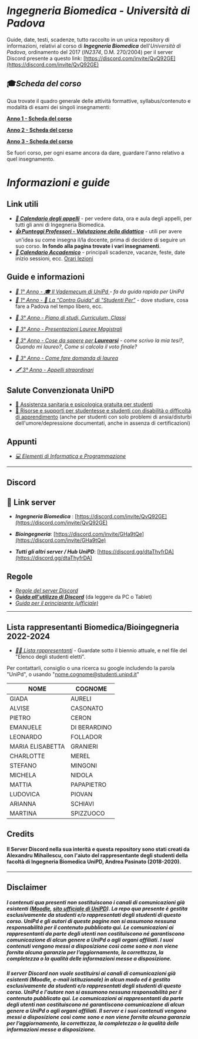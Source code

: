 # ***Ingegneria Biomedica** - Università di Padova*

Guide, date, testi, scadenze, tutto raccolto in un unica repository di informazioni, relativi al corso di ***Ingegneria Biomedica*** dell'*Università di Padova*, ordinamento del 2017 (*IN2374*, D.M. 270/2004) per il server Discord presente a questo link: [https://discord.com/invite/QvQ92GE](https://discord.com/invite/QvQ92GE)


## 🎓*Scheda del corso* 

Qua trovate il quadro generale delle attività formattive, syllabus/contenuto e modalità di esami dei singoli insegnamenti:

[**Anno 1 - Scheda del corso**](https://didattica.unipd.it/off/2023/LT/IN/IN2374)

[**Anno 2 - Scheda del corso**](https://didattica.unipd.it/off/2022/LT/IN/IN2374)

[**Anno 3 - Scheda del corso**](https://didattica.unipd.it/off/2021/LT/IN/IN2374)

Se fuori corso, per ogni esame ancora da dare, guardare l'anno relativo a quel insegnamento.




# *Informazioni e guide*



## Link utili

- ***[📅 Calendario degli appelli](https://www.dei.unipd.it/esami)*** - per vedere data, ora e aula degli appelli, per tutti gli anni di Ingegneria Biomedica.
- ***[👍 Punteggi Professori - Valutazione della didattica](https://opinionistudenti.didattica.unipd.it/it/public/opinione/2022/IN/IN2374/PD)*** - utili per avere un'idea su come insegna il/la docente, prima di decidere di seguire un suo corso. **In fondo alla pagina trovate i vari insegnamenti**.
- ***[📆 Calendario Accademico](https://www.unipd.it/calendario-scadenze)*** - principali scadenze, vacanze, feste, date inizio sessioni, ecc.
[Orari lezioni](https://agendastudentiunipd.easystaff.it/)

## Guide e informazioni

- *[🌱 1° Anno - 🎓 Il Vademecum di UniPd ](https://www.spgi.unipd.it/didattica/guida-rapida-studenti)- fa da guida rapida per UniPd* 
- *[🌱 1° Anno - 📕 La “Contro Guida” di "Studenti Per"](http://controguida.udupadova.it/)* - dove studiare, cosa fare a Padova nel tempo libero, ecc.
<!-- - [🚧🌳 2° Anno 🚧]-->
- *[🍂 3° Anno - Piano di studi, Curriculum, Classi](/Dati/Guide/Curriculum_e_Classi.md)*
- *[🍂 3° Anno - Presentazioni Lauree Magistrali](https://www.dei.unipd.it/node/1653)*
- *[🍂 3° Anno - Cose da sapere per **Laurearsi**](https://www.spgi.unipd.it/didattica/guida-rapida-studenti/cose-da-sapere-laurearsi)* - *come scrivo la mia tesi?*, *Quando mi laureo?*, *Come si calcola il voto finale?*
- *[🍂 3° Anno - Come fare domanda di laurea](https://www.unipd.it/laurearsi)*

- *[🖋 3° Anno - Appelli straordinari](/Dati/Guide/appelliStraordinari.md)*




##  Salute Convenzionata UniPD
- [💊 Assistenza sanitaria e psicologica gratuita per studenti](https://www.unipd.it/assistenza-sanitaria)
- [🎐 Risorse e supporti per studentesse e studenti con disabilità o difficoltà di apprendimento](https://www.unipd.it/risorse-supporti-studenti-disabilita-difficolta-apprendimento) (anche per studenti con solo problemi di ansia/disturbi dell'umore/depressione documentati, anche in assenza di certificazioni)

## Appunti

- *[💻 Elementi di Informatica e Programmazione](/Dati/Studio/II_anno/EIP/README.md)* <!-- - *[🚧🌳 2° Anno 🚧]()*-->
<!--- *[Biomeccanica - chat domande da discord](Dati/Studio/III_anno/Biomeccanica/1e2-biomeccanica-domande.html)*-->

---

## Discord 

## 📱 Link server
- **_Ingegneria Biomedica_** : [https://discord.com/invite/QvQ92GE](https://discord.com/invite/QvQ92GE)
- **_Bioingegneria_**: [https://discord.com/invite/GHa9tQe](https://discord.com/invite/GHa9tQe)

- **_Tutti gli altri server / Hub UniPD_**: [https://discord.gg/dtaThyfrDA](https://discord.gg/dtaThyfrDA)




## Regole
- *[Regole del server Discord](/Dati/Altro/regole.md)*
- ***[Guida all'utilizzo di Discord](http://tiny.cc/guidaDiscord)*** (da leggere da PC o Tablet)
- *[Guida per il principiante (ufficiale)](https://support.discord.com/hc/it/articles/360045138571)*

---
## Lista rappresentanti Biomedica/Bioingegneria 2022-2024

- *[👩‍🎓 Lista rappresentanti](https://www.unipd.it/elezioni-comitato-sport-cda-azienda-regionale-diritto-studio)* - Guardate sotto il biennio attuale, e nel file del "Elenco degli studenti eletti".

Per contattarli, consiglio o una ricerca su google includendo la parola "UniPd", o usando "nome.cognome@studenti.unipd.it"

| NOME            | COGNOME       |
|-----------------|---------------|
| GIADA           | AURELI        |
| ALVISE          | CASONATO      |
| PIETRO          | CERON         |
| EMANUELE        | DI BERARDINO  |
| LEONARDO        | FOLLADOR      |
| MARIA ELISABETTA| GRANIERI      |
| CHARLOTTE       | MEREL         |
| STEFANO         | MINGONI       |
| MICHELA         | NIDOLA        |
| MATTIA          | PAPAPIETRO    |
| LUDOVICA        | PIOVAN        |
| ARIANNA         | SCHIAVI       |
| MARTINA         | SPIZZUOCO     |




## Credits

#### Il Server Discord nella sua interità e questa repository sono stati creati da Alexandru Mihailescu, con l'aiuto del rappresentante degli studenti della facoltà di Ingegneria Biomedica UniPD, Andrea Pasinato (2018-2020).

---

## Disclaimer

##### *I contenuti qua presenti non sostituiscono i canali di comunicazioni già esistenti ([Moodle](https://stem.elearning.unipd.it/course/index.php?categoryid=11), [sito ufficiale di UniPD](https://www.unipd.it/)). La repo qua presente è gestita esclusivamente da studenti e/o rappresentati degli studenti di questo corso. UniPd e gli autori di queste pagine non si assumono nessuna responsabilità per il contenuto pubblicato qui. Le comunicazioni ai rappresentanti da parte degli utenti non costituiscono né garantiscono comunicazione di alcun genere a UniPd o agli organi affiliati. I suoi contenuti vengono messi a disposizione così come sono e non viene fornita alcuna garanzia per l’aggiornamento, la correttezza, la completezza o la qualità delle informazioni messe a disposizione.*

##### *Il server Discord non vuole sostituirsi ai canali di comunicazioni già esistenti (Moodle, e-mail istituzionale) in alcun modo ed è gestito esclusivamente da studenti e/o rappresentati degli studenti di questo corso. UniPd e l'autore non si assumono nessuna responsabilità per il contenuto pubblicato qui. Le comunicazioni ai rappresentanti da parte degli utenti non costituiscono né garantiscono comunicazione di alcun genere a UniPd o agli organi affiliati. Il server e i suoi contenuti vengono messi a disposizione così come sono e non viene fornita alcuna garanzia per l’aggiornamento, la correttezza, la completezza o la qualità delle informazioni messe a disposizione.*

